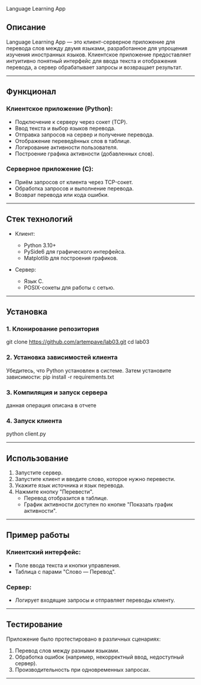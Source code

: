 Language Learning App  

## Описание  
Language Learning App — это клиент-серверное приложение для перевода слов между двумя языками, разработанное для упрощения изучения иностранных языков. Клиентское приложение предоставляет интуитивно понятный интерфейс для ввода текста и отображения перевода, а сервер обрабатывает запросы и возвращает результат.  

---

## Функционал

### Клиентское приложение (Python):
- Подключение к серверу через сокет (TCP).
- Ввод текста и выбор языков перевода.
- Отправка запросов на сервер и получение перевода.
- Отображение переведённых слов в таблице.
- Логирование активности пользователя.
- Построение графика активности (добавленных слов).

### Серверное приложение (C):
- Приём запросов от клиента через TCP-сокет.
- Обработка запросов и выполнение перевода.
- Возврат перевода или кода ошибки.

---

## Стек технологий
- Клиент:
  - Python 3.10+
  - PySide6 для графического интерфейса.
  - Matplotlib для построения графиков.

- Сервер:
  - Язык C.
  - POSIX-сокеты для работы с сетью.

---

## Установка

### 1. Клонирование репозитория
git clone https://github.com/artempave/lab03.git
cd lab03
### 2. Установка зависимостей клиента
Убедитесь, что Python установлен в системе. Затем установите зависимости:
pip install -r requirements.txt
### 3. Компиляция и запуск сервера
данная операция описана в отчете
### 4. Запуск клиента
python client.py

---

## Использование

1. Запустите сервер.
2. Запустите клиент и введите слово, которое нужно перевести.
3. Укажите язык источника и язык перевода.
4. Нажмите кнопку "Перевести".  
   - Перевод отобразится в таблице.
   - График активности доступен по кнопке "Показать график активности".

---

## Пример работы

### Клиентский интерфейс:
- Поле ввода текста и кнопки управления.
- Таблица с парами "Слово — Перевод".

### Сервер:
- Логирует входящие запросы и отправляет переводы клиенту.

---

## Тестирование
Приложение было протестировано в различных сценариях:
1. Перевод слов между разными языками.
2. Обработка ошибок (например, некорректный ввод, недоступный сервер).
3. Производительность при одновременных запросах.

---
